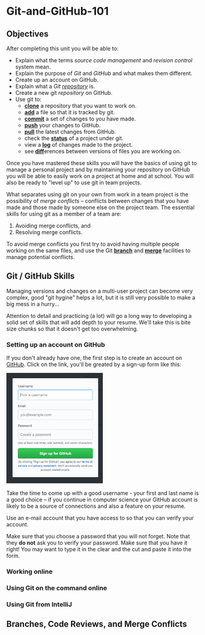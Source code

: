 # Git-and-GitHub-101

## Objectives

After completing this unit you will be able to:

* Explain what the terms _source code management_ and _revision control_ system mean.
* Explain the purpose of _Git_ and _GitHub_ and what makes them different.
* Create up an account on GitHub.
* Explain what a _Git [repository][]_ is.
* Create a new git _repository_ on GitHub.
* Use git to:
  - **[clone][]** a repository that you want to work on.
  - **[add][]** a file so that it is tracked by git.
  - **[commit][]** a set of changes to you have made.
  - **[push][]** your changes to GitHub.
  - **[pull][]** the latest changes from GitHub.
  - check the **[status][]** of a project under git.
  - view a **[log][]** of changes made to the project.
  - see **[diff][]**&#8203;erences between versions of files you are working on.

Once you have mastered these skills you will have the basics of using git to manage a personal project and by maintaining your repository on GitHub you will be able to easily work on a project at home and at school. You will also be ready to "level up" to use git in team projects.

What separates using git on your own from work in a team project is the possibility of _merge conflicts_ – conflicts between changes that you have made and those made by someone else on the project team. The essential skills for using git as a member of a team are:

1. Avoiding merge conflicts, and
2. Resolving merge conflicts.

To avoid merge conflicts you first try to avoid having multiple people working on the same files, and use the Git **[branch][]** and **[merge][]** facilities to manage potential conflicts.

[add]: <https://git-scm.com/docs/git-add>
[branch]: <https://git-scm.com/docs/git-branch>
[clone]: <https://git-scm.com/docs/git-clone>
[commit]: <https://git-scm.com/docs/git-commit>
[diff]: <https://git-scm.com/docs/git-diff>
[log]: <https://git-scm.com/docs/git-log>
[merge]: <https://git-scm.com/docs/git-merge>
[pull]: <https://git-scm.com/docs/git-pull>
[push]: <https://git-scm.com/docs/git-push>
[repository]: <https://guides.github.com/introduction/git-handbook/#repository>
[status]: <https://git-scm.com/docs/git-status>

## Git / GitHub Skills

Managing versions and changes on a multi-user project can become very complex, good "git hygine" helps a lot, but it is still very possible to make a big mess in a hurry...

Attention to detail and practicing (a lot) will go a long way to developing a solid set of skills that will add depth to your resume. We'll take this is bite size chunks so that it doesn't get too overwhelming.

### Setting up an account on GitHub

If you don't already have one, the first step is to create an account on [GitHub][]. Click on the link, you'll be greated by a sign-up form like this:

<img src="/images/GitHub-sign-up.jpg" alt="GitHub sign-up dialog" width="50%">

Take the time to come up with a good username - your first and last name is a good choice – if you continue in computer science your GitHub account is likely to be a source of connections and also a feature on your resume.

Use an e-mail account that you have access to so that you can verify your account.

Make sure that you choose a password that you will not forget. Note that they **do not** ask you to verify your password. Make sure that you have it right! You may want to type it in the clear and the cut and paste it into the form.

### Working online

### Using Git on the command online

### Using Git from IntelliJ

## Branches, Code Reviews, and Merge Conflicts

[github]: <https://github.com>
